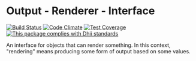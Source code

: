 # Output - Renderer - Interface
[![Build Status](https://travis-ci.org/Dhii/output-renderer-interface.svg?branch=master)](https://travis-ci.org/Dhii/output-renderer-interface)
[![Code Climate](https://codeclimate.com/github/Dhii/output-renderer-interface/badges/gpa.svg)](https://codeclimate.com/github/Dhii/output-renderer-interface)
[![Test Coverage](https://codeclimate.com/github/Dhii/output-renderer-interface/badges/coverage.svg)](https://codeclimate.com/github/Dhii/output-renderer-interface/coverage)
[![This package complies with Dhii standards](https://img.shields.io/badge/Dhii-Compliant-green.svg?style=flat-square)][Dhii]

An interface for objects that can render something.
In this context, "rendering" means producing some form of output based on some values.



[Dhii]:                               https://github.com/Dhii/dhii
